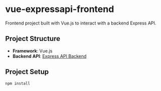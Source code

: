 # vue-expressapi-frontend

Frontend project built with Vue.js to interact with a backend Express API.

## Project Structure

- **Framework**: Vue.js
- **Backend API**: [Express API Backend](https://github.com/Jayaprakashsuseelam/vue-expressapi-backend)

## Project Setup

```bash
npm install
